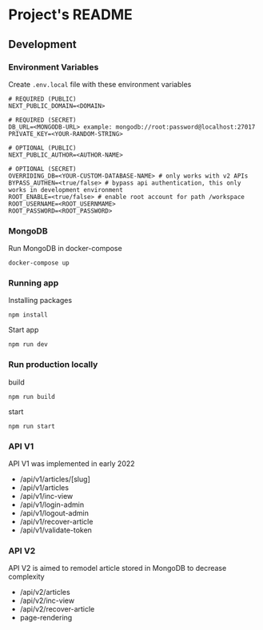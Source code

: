 # Project's README

## Development

### Environment Variables

Create `.env.local` file with these environment variables

```
# REQUIRED (PUBLIC)
NEXT_PUBLIC_DOMAIN=<DOMAIN>

# REQUIRED (SECRET)
DB_URL=<MONGODB-URL> example: mongodb://root:password@localhost:27017
PRIVATE_KEY=<YOUR-RANDOM-STRING>

# OPTIONAL (PUBLIC)
NEXT_PUBLIC_AUTHOR=<AUTHOR-NAME>

# OPTIONAL (SECRET)
OVERRIDING_DB=<YOUR-CUSTOM-DATABASE-NAME> # only works with v2 APIs
BYPASS_AUTHEN=<true/false> # bypass api authentication, this only works in development environment
ROOT_ENABLE=<true/false> # enable root account for path /workspace
ROOT_USERNAME=<ROOT_USERNMAME>
ROOT_PASSWORD=<ROOT_PASSWORD>
```

### MongoDB

Run MongoDB in docker-compose

```
docker-compose up
```

### Running app

Installing packages

```
npm install
```

Start app

```
npm run dev
```

### Run production locally

build

```
npm run build
```

start

```
npm run start
```

### API V1

API V1 was implemented in early 2022

- /api/v1/articles/[slug]
- /api/v1/articles
- /api/v1/inc-view
- /api/v1/login-admin
- /api/v1/logout-admin
- /api/v1/recover-article
- /api/v1/validate-token

### API V2

API V2 is aimed to remodel article stored in MongoDB to decrease complexity

- /api/v2/articles
- /api/v2/inc-view
- /api/v2/recover-article
- page-rendering
